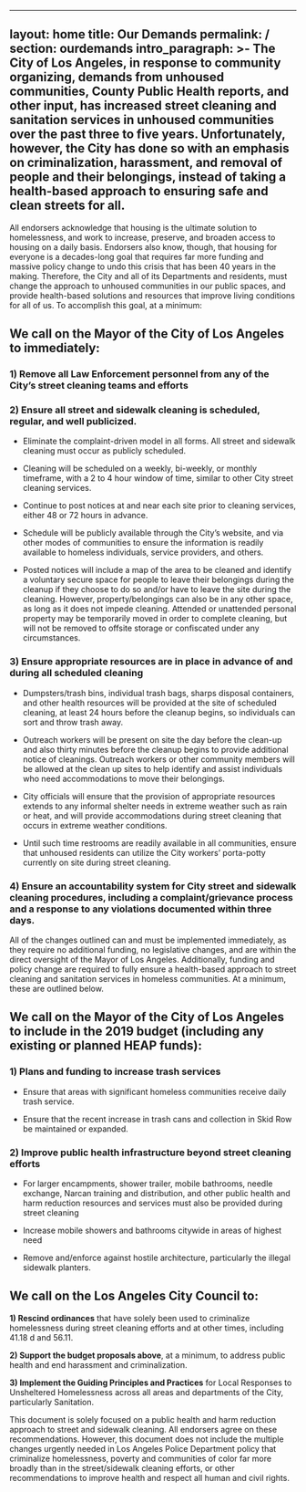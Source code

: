 
---
layout: home
title: Our Demands
permalink: /
section: ourdemands
intro_paragraph: >-
The City of Los Angeles, in response to community organizing, demands from
  unhoused communities, County Public Health reports, and other input, has
  increased street cleaning and sanitation services in unhoused communities over
  the past three to five years.   Unfortunately, however, the City has done so
  with an emphasis on criminalization, harassment, and removal of people and
  their belongings, instead of taking a health-based approach to ensuring safe
  and clean streets for all.
---
All endorsers acknowledge that housing is the ultimate solution to homelessness, and work to increase, preserve, and broaden access to housing on a daily basis.   Endorsers also know, though, that housing for everyone is a decades-long goal that requires far more funding and massive policy change to undo this crisis that has been 40 years in the making.   Therefore, the City and all of its Departments and residents, must change the approach to unhoused communities in our public spaces, and provide health-based solutions and resources that improve living conditions for all of us.  To accomplish this goal, at a minimum:

## We call on the Mayor of the City of Los Angeles to immediately:

### 1) Remove all Law Enforcement personnel from any of the City’s street cleaning teams and efforts

### 2) Ensure all street and sidewalk cleaning is scheduled, regular, and well publicized.

* Eliminate the complaint-driven model in all forms.   All street and sidewalk cleaning must occur as publicly scheduled.

* Cleaning will be scheduled on a weekly, bi-weekly, or monthly timeframe, with a 2 to 4 hour window of time, similar to other City street cleaning services.

* Continue to post notices at and near each site prior to cleaning services, either 48 or 72 hours in advance.

* Schedule will be publicly available through the City’s website, and via other modes of communities to ensure the information is readily available to homeless individuals, service providers, and others.

* Posted notices will include a map of the area to be cleaned and identify a voluntary secure space for people to leave their belongings during the cleanup if they choose to do so and/or have to leave the site during the cleaning.   However, property/belongings can also be in any other space, as long as it does not impede cleaning.   Attended or unattended personal property may be temporarily moved in order to complete cleaning, but will not be removed to offsite storage or confiscated under any circumstances.

### 3) Ensure appropriate resources are in place in advance of and during all scheduled cleaning

* Dumpsters/trash bins, individual trash bags, sharps disposal containers, and other health resources will be provided at the site of scheduled cleaning, at least 24 hours before the cleanup begins, so individuals can sort and throw trash away.

* Outreach workers will be present on site the day before the clean-up and also thirty minutes before the cleanup begins to provide additional notice of cleanings.  Outreach workers or other community members will be allowed at the clean up sites to help identify and assist individuals who need accommodations to move their belongings.

* City officials will ensure that the provision of appropriate resources extends to any informal shelter needs in extreme weather such as rain or heat, and will provide accommodations during street cleaning that occurs in extreme weather conditions.

* Until such time restrooms are readily available in all communities, ensure that unhoused residents can utilize the City workers’ porta-potty currently on site during street cleaning.   

### 4) Ensure an accountability system for City street and sidewalk cleaning procedures, including a complaint/grievance process and a response to any violations documented within three days.

All of the changes outlined can and must be implemented immediately, as they require no additional funding, no legislative changes, and are within the direct oversight of the Mayor of Los Angeles.  Additionally, funding and policy change are required to fully ensure a health-based approach to street cleaning and sanitation services in homeless communities.  At a minimum, these are outlined below.

## We call on the Mayor of the City of Los Angeles to include in the 2019 budget (including any existing or planned HEAP funds):

### 1) Plans and funding to increase trash services

* Ensure that areas with significant homeless communities receive daily trash service.

* Ensure that the recent increase in trash cans and collection in Skid Row be maintained or expanded.   

### 2) Improve public health infrastructure beyond street cleaning efforts

* For larger encampments, shower trailer, mobile bathrooms, needle exchange, Narcan training and distribution, and other public health and harm reduction resources and services must also be provided during street cleaning

* Increase mobile showers and bathrooms citywide in areas of highest need

* Remove and/enforce against hostile architecture, particularly the illegal sidewalk planters.   

## We call on the Los Angeles City Council to:

**1) Rescind ordinances** that have solely been used to criminalize homelessness during street cleaning efforts and at other times, including 41.18 d and 56.11.

**2) Support the budget proposals above**, at a minimum, to address public health and end harassment and criminalization.

**3) Implement the Guiding Principles and Practices** for Local Responses to Unsheltered Homelessness across all areas and departments of the City, particularly Sanitation.      

This document is solely focused on a public health and harm reduction approach to street and sidewalk cleaning.  All endorsers agree on these recommendations.  However, this document does not include the multiple changes urgently needed in Los Angeles Police Department policy that criminalize homelessness, poverty and communities of color far more broadly than in the street/sidewalk cleaning efforts, or other recommendations to improve health and respect all human and civil rights.
